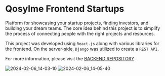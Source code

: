 # Qosylme Frontend Startups

Platform for showcasing your startup projects, finding investors, and building your dream teams. The core idea behind this project is to simplify the process of connecting people with the right projects and resources.

This project was developed using <code>React.js</code> along with various libraries for the frontend. On the server-side, <code>Django</code> was utilized to create a <code>REST API</code>.

For more information, please visit the [BACKEND REPOSITORY](https://github.com/daniyarorazov/qosyl-backend__new).


![2024-02-06_14-03-10](https://github.com/daniyarorazov/qosyl-frontend/assets/41890934/f65777ee-9289-47fa-b672-f03254f831e0)
![2024-02-06_14-05-40](https://github.com/daniyarorazov/qosyl-frontend/assets/41890934/5b346f24-c6ec-4828-a081-09be66d3d2db)
